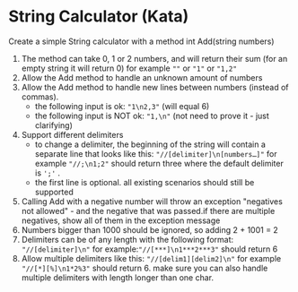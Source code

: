 # String Calculator (Kata)

Create a simple String calculator with a method int Add(string numbers)

1. The method can take 0, 1 or 2 numbers, and will return their sum (for an empty string it will return 0) for example ``""`` or ``"1"`` or ``"1,2"``
2. Allow the Add method to handle an unknown amount of numbers
3. Allow the Add method to handle new lines between numbers (instead of commas).
   - the following input is ok:  ``"1\n2,3"``  (will equal 6)
   - the following input is NOT ok:  ``"1,\n"`` (not need to prove it - just clarifying)
4. Support different delimiters
   - to change a delimiter, the beginning of the string will contain a separate line that looks like this:   ``"//[delimiter]\n[numbers…]"`` for example ``"//;\n1;2"`` should return three where the default delimiter is ``';'`` .
   - the first line is optional. all existing scenarios should still be supported
5. Calling Add with a negative number will throw an exception "negatives not allowed" - and the negative that was passed.if there are multiple negatives, show all of them in the exception message
6. Numbers bigger than 1000 should be ignored, so adding 2 + 1001  = 2
7. Delimiters can be of any length with the following format:  ``"//[delimiter]\n"`` for example:``"//[***]\n1***2***3"`` should return 6
8. Allow multiple delimiters like this:  ``"//[delim1][delim2]\n"`` for example ``"//[*][%]\n1*2%3"`` should return 6.
make sure you can also handle multiple delimiters with length longer than one char.
